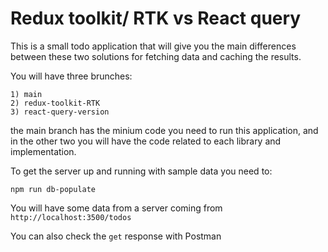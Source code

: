 # Redux toolkit/ RTK vs React query

This is a small todo application that will give you the main differences between these two solutions for fetching data and caching the results.

You will have three brunches:

```
1) main
2) redux-toolkit-RTK
3) react-query-version
```

the main branch has the minium code you need to run this application, and in the other two you will have the code related to each library and implementation.

To get the server up and running with sample data you need to:

```
npm run db-populate
```

You will have some data from a server coming from `http://localhost:3500/todos`

You can also check the `get` response with Postman
